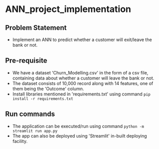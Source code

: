 # ANN_project_implementation

## Problem Statement
- Implement an ANN to predict whether a customer will exit/leave the bank or not.

## Pre-requisite
- We have a dataset 'Churn_Modelling.csv' in the form of a csv file, containing data about whether a customer will leave the bank or not.
- The dataset consists of 10,000 record along with 14 features, one of them being the 'Outcome' column.
- Install libraries mentioned in 'requirements.txt' using command `pip install -r requirements.txt`

## Run commands
- The application can be executed/run using command `python -m streamlit run app.py`
- The app can also be deployed using 'Streamlit' in-built deploying facility.